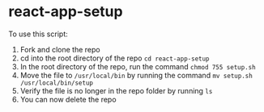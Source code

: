 # react-app-setup

To use this script:

1. Fork and clone the repo
2. cd into the root directory of the repo `cd react-app-setup`
3. In the root directory of the repo, run the command `chmod 755 setup.sh`
4. Move the file to `/usr/local/bin` by running the command `mv setup.sh /usr/local/bin/setup`
5. Verify the file is no longer in the repo folder by running `ls`
6. You can now delete the repo
